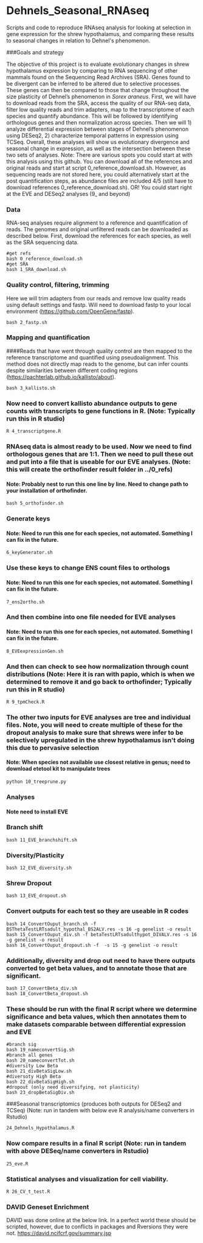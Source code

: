 # Dehnels_Seasonal_RNAseq
Scripts and code to reproduce RNAseq analysis for looking at selection in gene expression for the shrew hypothalamus, and comparing these results to seasonal changes in relation to Dehnel's phenomenon.

###Goals and strategy

The objective of this project is to evaluate evolutionary changes in shrew hypothalamus expression by comparing to RNA sequencing of other mammals found on the Sequencing Read Archives (SRA). Genes found to be divergent can be inferred to be altered due to selective processes. These genes can then be compared to those that change throughout the size plasticity of Dehnel’s phenomenon in *Sorex araneus*. First, we will have to download reads from the SRA, access the quality of our RNA-seq data, filter low quality reads and trim adapters, map to the transcriptome of each species and quantify abundance. This will be followed by identifying orthologous genes and then normalization across species. Then we will 1) analyze differential expression between stages of Dehnel’s phenomenon using DESeq2, 2) characterize temporal patterns in expression using TCSeq. Overall, these analyses will show us evolutionary divergence and seasonal change in expression, as well as the intersection between these two sets of analyses.
Note: There are various spots you could start at with this analysis using this github. You can download all of the references and original reads and start at script 
0_reference_download.sh. However, as sequencing reads are not stored here, you could alternatively start at the post quantification steps, as abundance files are included 4/5 (still have to download references 0_reference_download.sh). OR! You could start right at the EVE and DESeq2 analyses (9_ and beyond)

### Data

RNA-seq analyses require alignment to a reference and quantification of reads. The genomes and original unfiltered reads can be downloaded as described below. First, download the references for each species, as well as the SRA sequencing data.

```
#get refs
bash 0_reference_download.sh
#get SRA
bash 1_SRA_download.sh
```

### Quality control, filtering, trimming
Here we will trim adapters from our reads and remove low quality reads using default settings and fastp. Will need to download fastp to your local environment (https://github.com/OpenGene/fastp).

```
bash 2_fastp.sh
```

### Mapping and quantification
####Reads that have went through quality control are then mapped to the reference transcriptome and quantified using pseudoalignment. This method does not directly map reads to the genome, but can infer counts despite similarities between different coding regions (https://pachterlab.github.io/kallisto/about).

```
bash 3_kallisto.sh
```

### Now need to convert kallisto abundance outputs to gene counts with transcripts to gene functions in R. (Note: Typically run this in R studio)
```
R 4_transcriptgene.R
```

### RNAseq data is almost ready to be used. Now we need to find orthologous genes that are 1:1. Then we need to pull these out and put into a file that is useable for our EVE analyses. (Note: this will create the orthofinder result folder in ../0_refs)
#### Note: Probably nest to run this one line by line. Need to change path to your installation of orthofinder.
```
bash 5_orthofinder.sh
```

### Generate keys
#### Note: Need to run this one for each species, not automated. Something I can fix in the future.
```
6_keyGenerator.sh
```

### Use these keys to change ENS count files to orthologs
#### Note: Need to run this one for each species, not automated. Something I can fix in the future.
```
7_ens2ortho.sh
```

### And then combine into one file needed for EVE analyses
#### Note: Need to run this one for each species, not automated. Something I can fix in the future.
```
8_EVEexpressionGen.sh
```


### And then can check to see how normalization through count distributions (Note: Here it is ran with papio, which is when we determined to remove it and go back to orthofinder; Typically run this in R studio)
```
R 9_tpmCheck.R
```


### The other two inputs for EVE analyses are tree and individual files. Note, you  will need to create multiple of these for the dropout analysis to make sure that shrews were infer to be selectively upregulated in the shrew hypothalamus isn't doing this due to pervasive selection
#### Note: When species not available use closest relative in genus; need to download etetool kit to manipulate trees
```
python 10_treeprune.py
```

### Analyses
#### Note need to install EVE
### Branch shift
```
bash 11_EVE_branchshift.sh
```

### Diversity/Plasticity
```
bash 12_EVE_diversity.sh
```

### Shrew Dropout
```
bash 13_EVE_dropout.sh
```

### Convert outputs for each test so they are useable in R codes
```
bash 14_ConvertOuput_branch.sh -f BSThetaTestLRTsadult_hypothal_BS2ALV.res -s 16 -g genelist -o result
bash 15_ConvertOuput_div.sh -f betaTestLRTsadulthypot_DIVALV.res -s 16 -g genelist -o result
bash 16_ConvertOuput_dropout.sh -f  -s 15 -g genelist -o result
```

### Additionally, diversity and drop out need to have there outputs converted to get beta values, and to annotate those that are significant. 
```
bash 17_ConvertBeta_div.sh
bash 18_ConvertBeta_dropout.sh
```

### These should be run with the final R script where we determine significance and beta values, which then annotates them to make datasets comparable between differential expression and EVE
```
#branch sig
bash 19_nameconvertSig.sh
#branch all genes
bash 20_nameconvertTot.sh
#diversity Low Beta
bash 21_divBetaSigLow.sh 
#diversoty High Beta
bash 22_divBetaSigHigh.sh 
#dropout (only need diversifying, not plasticity)
bash 23_dropBetaSigDiv.sh
```

###Seasonal transcriptomics (produces both outputs for DESeq2 and TCSeq) (Note: run in tandem with below eve R analysis/name converters in Rstudio)
```
24_Dehnels_Hypothalamus.R
```

### Now compare results in a final R script (Note: run in tandem with above DESeq/name converters in Rstudio)
```
25_eve.R
```

### Statistical analyses and visualization for cell viability.
```
R 26_CV_t_test.R
```


### DAVID Geneset Enrichment
DAVID was done online at the below link. In a perfect world these should be scripted, however, due to conflicts in packages and Rversions they were not.
https://david.ncifcrf.gov/summary.jsp
